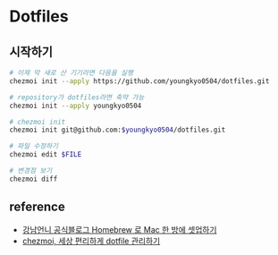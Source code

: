 # Dotfiles

## 시작하기

```bash
# 이제 막 새로 산 기기라면 다음을 실행
chezmoi init --apply https://github.com/youngkyo0504/dotfiles.git

# repository가 dotfiles라면 축약 가능
chezmoi init --apply youngkyo0504

# chezmoi init
chezmoi init git@github.com:$youngkyo0504/dotfiles.git

# 파일 수정하기
chezmoi edit $FILE

# 변경점 보기
chezmoi diff

```

## reference

- [강남언니 공식블로그 Homebrew 로 Mac 한 방에 셋업하기
  ](https://blog.gangnamunni.com/post/brew_cask_mas/)
- [chezmoi, 세상 편리하게 dotfile 관리하기](https://songkg7.github.io/posts/chezmoi-awesome-dotfile-manager/)
